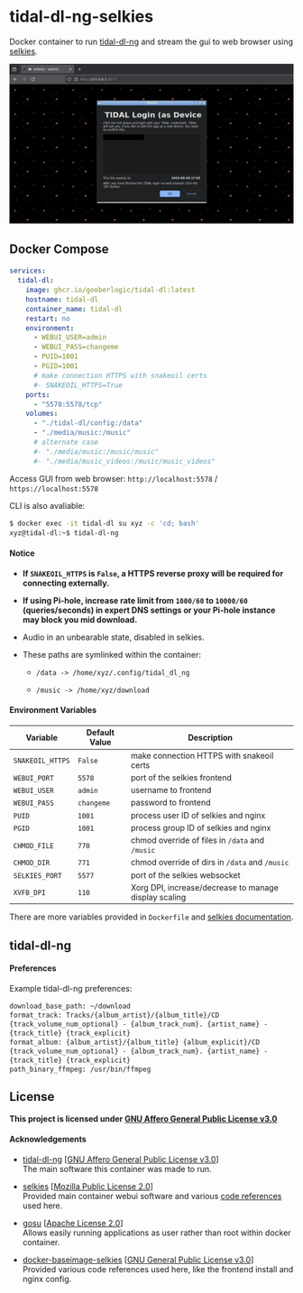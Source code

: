 # tidal-dl-ng-selkies

Docker container to run [tidal-dl-ng](https://github.com/exislow/tidal-dl-ng) and stream the gui to web browser using [selkies](https://github.com/selkies-project/selkies).

![Screenshot](./screenshot.png)

## Docker Compose
```yml
services:
  tidal-dl:
    image: ghcr.io/gooberlogic/tidal-dl:latest
    hostname: tidal-dl
    container_name: tidal-dl
    restart: no
    environment:
      - WEBUI_USER=admin
      - WEBUI_PASS=changeme
      - PUID=1001
      - PGID=1001
      # make connection HTTPS with snakeoil certs
      #- SNAKEOIL_HTTPS=True
    ports:
      - "5578:5578/tcp"
    volumes:
      - "./tidal-dl/config:/data"
      - "./media/music:/music"
      # alternate case
      #- "./media/music:/music/music"
      #- "./media/music_videos:/music/music_videos"
```
Access GUI from web browser: `http://localhost:5578` / `https://localhost:5578`

CLI is also avaliable:
```bash
$ docker exec -it tidal-dl su xyz -c 'cd; bash'
xyz@tidal-dl:~$ tidal-dl-ng
```

#### Notice

- **If `SNAKEOIL_HTTPS` is `False`, a HTTPS reverse proxy will be required for connecting externally.**

- **If using Pi-hole, increase rate limit from `1000/60` to `10000/60` (queries/seconds) in expert DNS settings or your Pi-hole instance may block you mid download.**

- Audio in an unbearable state, disabled in selkies.

- These paths are symlinked within the container:

  - `/data -> /home/xyz/.config/tidal_dl_ng`

  - `/music -> /home/xyz/download`

#### Environment Variables

| Variable | Default Value | Description |
| -------- | ------------- | ----------- |
| `SNAKEOIL_HTTPS` | `False` | make connection HTTPS with snakeoil certs |
| `WEBUI_PORT` | `5578` | port of the selkies frontend |
| `WEBUI_USER` | `admin` | username to frontend |
| `WEBUI_PASS` | `changeme` | password to frontend |
| `PUID` | `1001` | process user ID of selkies and nginx |
| `PGID` | `1001` | process group ID of selkies and nginx |
| `CHMOD_FILE` | `770` | chmod override of files in `/data` and `/music` |
| `CHMOD_DIR` | `771` | chmod override of dirs in `/data` and `/music` |
| `SELKIES_PORT` | `5577` | port of the selkies websocket |
| `XVFB_DPI` | `110` | Xorg DPI, increase/decrease to manage display scaling |

There are more variables provided in `Dockerfile` and [selkies documentation](https://github.com/selkies-project/selkies/tree/main/src#available-settings).

## tidal-dl-ng

#### Preferences
Example tidal-dl-ng preferences:
```
download_base_path: ~/download
format_track: Tracks/{album_artist}/{album_title}/CD {track_volume_num_optional} - {album_track_num}. {artist_name} - {track_title} {track_explicit}
format_album: {album_artist}/{album_title} {album_explicit}/CD {track_volume_num_optional} - {album_track_num}. {artist_name} - {track_title} {track_explicit}
path_binary_ffmpeg: /usr/bin/ffmpeg
```

## License

**This project is licensed under [GNU Affero General Public License v3.0](./LICENSE)**

#### Acknowledgements

- [tidal-dl-ng](https://github.com/exislow/tidal-dl-ng) \[[GNU Affero General Public License v3.0](https://github.com/exislow/tidal-dl-ng/blob/master/LICENSE)\]\
The main software this container was made to run.

- [selkies](https://github.com/selkies-project/selkies) \[[Mozilla Public License 2.0](https://github.com/selkies-project/selkies/blob/main/LICENSE)\]\
Provided main container webui software and various [code references](https://github.com/selkies-project/selkies/tree/main/addons/example) used here.

- [gosu](https://github.com/tianon/gosu) \[[Apache License 2.0](https://github.com/tianon/gosu/blob/master/LICENSE)]\
Allows easily running applications as user rather than root within docker container.

- [docker-baseimage-selkies](https://github.com/linuxserver/docker-baseimage-selkies) \[[GNU General Public License v3.0](https://github.com/linuxserver/docker-baseimage-selkies/blob/master/LICENSE)\]\
Provided various code references used here, like the frontend install and nginx config.

